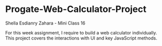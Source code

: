# Progate-Web-Calculator-Project

Shella Esdianry Zahara - Mini Class 16

For this week assignment, I require to build a web calculator individually. This project covers the interactions with UI and key JavaScript methods.
